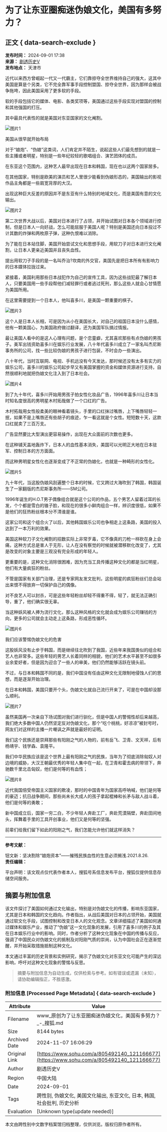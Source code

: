 # 为了让东亚圈痴迷伪娘文化，美国有多努力？

## 正文 { data-search-exclude }


**发布时间：** 2024-09-01 17:38  
**来源：** [剧透历史V](https://www.sohu.com/a/805492140_121166677?spm=smpc.content-abroad.content.1.1730995526548uuFzNt1)  
**发布地点：** 天津市  

近代以来西方曾崛起一代又一代霸主，它们靠掠夺全世界维持自己的强大，这其中美国是算是个另类，它不完全靠军事手段控制盟国、掠夺全世界，因为那样会被战争拖垮，因此美国采用了更多软的手段。

软的手段包括它的媒体、电影、各类奖项等，美国通过这些手段实现对盟国的控制和其他强国的打压。

其中最具代表性的就是美国对东亚国家的文化阉割。

![图片1](https://q3.itc.cn/q_70/images01/20240901/40658094901e4063bf2ef248173a86b9.jpeg)

美国从很早就开始布局

对于“娘炮”、“伪娘”这类词，人们肯定并不陌生，说起这些人们最先想到的就是一些主播或者明星，特别是一些年纪较轻的歌唱组合、演艺团体的成员。

在东亚这个范围内，这种艺人最早出现在日本和韩国，现在也以这两个国家居多。

在其他国家，特别是欧美的演员和艺人里很少能看到伪娘形态的，美国输出的影视作品主角都是一些肩宽背厚的大汉。

出现这种巨大反差的原因并不是东亚有什么特别的地域文化，而是美国有意的文化输出。

![图片2](https://q2.itc.cn/q_70/images01/20240901/6fb56ea356bb4c6485be02baf24eb6ea.jpeg)

第二次世界大战以后，美国对日本进行了占领，并开始试图对日本各个领域进行控制，但是日本人一向好战，怎么可能屈服于美国人呢？特别是美国还向日本投过不计其数的炸弹和两枚原子弹，这种仇恨难以消除。

为了能在日本站住脚，美国开始尝试文化和思想手段，用软刀子对日本进行文化阉割，让日本人更亲近美国并且丧失血性。

提出用软刀子手段的是一名叫乔治?坎南的外交官，美国先是把日本所有有影响力的日本媒体拉拢过来。

紧接着，美国利用那些日本战犯作为自己的宣传工具，因为这些战犯最了解日本人，只要美国用一些手段帮他们减轻罪行或者逃过死刑，那么这些人就会心甘情愿为美国所用。

在这里需要提到一个日本人，他叫喜多川，是美国一颗重要的棋子。

![图片3](https://q3.itc.cn/q_70/images01/20240901/0ed59c6bf4074264b3babf8fe9c5dc27.jpeg)

这个人是日本人长相，可是因为从小在美国长大，对自己的祖国日本没什么感情，他有一颗美国心，为美国政府做过翻译，还为美国军队搞过情报。

最让美国人看中的是这人心理有问题，是个恋童癖，尤其喜欢那些有点伪娘的男孩子。美军出钱资助喜多川在娱乐行业发展，八十年代喜多川成立了一家名叫杰尼斯事务所的公司，找一些比较伪娘的男孩子进行包装，不时会办一些演出。

八十年代，当时互联网、电视、手机远没有今天发达，那时候还没有太多有实力的娱乐公司，喜多川的娱乐公司起步早又有美国掌握的资金和媒体资源进行支持，自然很顺利地就把伪娘文化注入到了日本社会。

![图片4](https://q6.itc.cn/q_70/images01/20240901/8f330959158149d080a9e4e6c7fab521.jpeg)

到了九十年代，喜多川开始用男孩子拍女性化妆品广告，1996年喜多川让日本当时知名度很高的男明星木村拓哉做了一个口红的广告。

木村拓哉用女性般柔美的眼神看着镜头，手里的口红抹过嘴唇，上下嘴唇轻轻一抿，如果不是上嘴唇还有些胡子的痕迹，乍一看这就是个女性。短短数十天，这款口红就卖了三百万支。

广告显然要比大型演出更容易操作，出现在大众面前的次数也更多。

在这种铺天盖地轰炸下，日本人的血性基本消失，美国可以光明正大地在日本驻军、控制日本的方方面面。

而这种男明星女性化也逐渐变成了不正常的伪娘化，也就是一种畸形的女性化。

![图片5](https://q2.itc.cn/q_70/images01/20240901/3d3ff7d07f4a406e847e3d54921b48f0.jpeg)

九十年代，当这股伪娘风刮遍整个日本的时候，它又跨过大海吹到了韩国，韩国诞生了一家翻版的杰尼斯事务所——SM公司。

1996年诞生的H.O.T男子偶像组合就是这个公司的作品，五个男艺人留着过耳的长发，个个都是雪白的锥子脸，和现在的很多小鲜肉组合一样，辨识度很低，如果不是他们的狂热粉丝根本分不清谁是谁。

这家公司和这个组合火了以后，其他韩国娱乐公司也争相走上这条路，美国的投入达到了一本万利的效果。

美国这种软刀子文化阉割的招数实际上非常歹毒，它不像真的刀枪一样砍在身上会痛，这种方式总是害人于无形，让人在没有察觉的时候就被潜移默化改变了，尤其是改变的对象主要是三观没有完全形成的年轻人。

更重要的是，这种文化消除很困难，因为充当工具传播这种文化的都是当红明星，他们有大量疯狂的粉丝。

不管是国家有关部门治理，还是专家网友发文批判，这些明星的疯狂粉丝们总会站出来恨不得放弃一切保护自己的偶像。

对不良艺人可以封杀，可是这些年轻粉丝却轻不得重不得，轻了，就无法正确引导，重了，他们确实很无辜。

当这种妖风被人捧为流行文化，那么这种风格的文化就会成为娱乐公司赚钱的方向，更多的公司就会主动走上这条路，形成恶性循环。

![图片6](https://q9.itc.cn/q_70/images01/20240901/0a999b3fdd05461ea79eeac9798eee0d.jpeg)

我们应该警惕伪娘文化的危害

这股妖风没有止步于韩国，而是继续往北吹到了我国，近些年来我国类似的组合和艺人也非常多。这些年轻的男艺人长着同样的相貌，他们的艺术水平甚至不如很多业余爱好者，但是因为迎合了一些人的审美，他们仍然能够活跃在镜头前。

不过，与日本和韩国不同的是，我们中国没有任由这种文化无限制地侵蚀人们的思想，而是逐渐开始治理。

在日本和韩国，美国只要开个头，伪娘文化就自己流行开来了，可是在中国却没那么顺利。

![图片7](https://q1.itc.cn/q_70/images01/20240901/beb005bc412d462cbd5ce9d0075ae767.jpeg)

虽然美国再一次亲自下场试图对我们进行驯化，但是中国人的警惕性却后来越高，我们绝大多数中国人仍然坚定反对伪娘文化，那个“吃个桃桃，好凉凉”被封号时，网友们对这样的主播一片嘲讽之声就是最好的证明。

我们这个民族还是崇拜那些有阳刚之气的人物的，前有岳飞、卫青、文天祥，后有杨靖宇、钱学森、袁隆平。

我们中华民族应该是这个世界上最有阳刚之气的民族，当年为了彻底消除匈奴人对边境的威胁，大汉王朝最优秀的年轻人集中在一起，在卫青和霍去病的带领下，奔驰数千里北击匈奴，他们是何等的有血性；

![图片8](https://q8.itc.cn/q_70/images01/20240901/60a6de41cdb34720bbdf81fc702baceb.jpeg)

近代我国倍受帝国主义国家的欺凌，那时的中国青年为国家高呼呐喊，他们是何等的豪迈；抗日战争期间，那些尚未长大成人的孩子拿起棍棒和长矛与敌人战斗着，他们是何等的勇敢；

新中国成立后，国家一穷二白，不少年轻人奔赴工厂，奔赴荒漠隔壁，奔赴田间地头，挥舞着手里的工具开创事业，他们又是何等的坚强。

前辈们给我们留下如此的阳刚之气，我们怎能允许他们就这样消失？

---

**参考文献：**

钮文新：坚决割除“娘炮资本”——摧残民族血性的生意必须搁浅.2021.8.26.  
**责任编辑：**  

平台声明：该文观点仅代表作者本人，搜狐号系信息发布平台，搜狐仅提供信息存储空间服务。
<!-- tcd_original_link https://www.sohu.com/a/805492140_121166677 -->
## 摘要与附加信息

<!-- tcd_abstract -->
该文件探讨了美国如何通过文化输出，特别是对伪娘文化的传播，影响东亚国家，尤其是日本和韩国的文化趋向。作者指出，从战后美国对日本的占领开始，美国就通过软文化手段，试图控制和改变日本人的文化观念。文章详细描述了美国如何通过媒体和娱乐产业，推动了“伪娘”这一文化现象的发展，引用了喜多川的例子及其在日本娱乐行业中的影响。同时，作者分析了这种文化现象在中国的传播与反应，强调了中国民众对伪娘文化的抵制及对阳刚气质的崇尚，认为中国社会正在逐渐觉醒，并开始采取措施抵制这种文化。

本文通过丰富的历史背景和实例研究，揭示了伪娘文化对东亚文化可能产生的深远影响，呼吁对这种文化现象的警惕与反思。
<!-- tcd_abstract_end -->

> 摘要与附加信息为自动生成，仅供检索与参考。如有错误或遗漏（未知），请协助编辑指正，不胜感激。

### 附加信息 [Processed Page Metadata] { data-search-exclude }

| Attribute       | Value                                  |
|-----------------|----------------------------------------|
| Filename        | www_原创为了让东亚圈痴迷伪娘文化，美国有多努力？_-_搜狐.md                             |
| Size            | 8144 bytes                           |
| Archived Date   | 2024-11-07 16:06:29                             |
| Original Link   | [https://www.sohu.com/a/805492140_121166677](https://www.sohu.com/a/805492140_121166677)                       |
| Author          | 剧透历史V                               |
| Region          | 中国大陆                               |
| Date            | 2024-09-01                                 |
| Tags            | 跨性别, 伪娘文化, 美国文化输出, 东亚文化, 日本, 韩国, 社会批判, 历史分析                                 |
| Evaluation            | [Unknown type(update needed)]                                 |
<!-- tcd_table_end -->

本文由跨性别中文数字档案馆归档整理，仅供浏览。版权归原作者所有。
